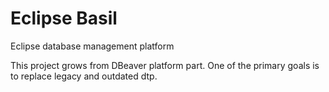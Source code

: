 # Eclipse Basil

Eclipse database management platform

This project grows from DBeaver platform part. 
One of the primary goals is to replace legacy and outdated dtp.
